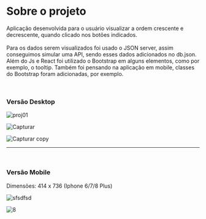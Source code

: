 # Sobre o projeto

Aplicação desenvolvida para o usuário visualizar a ordem crescente e decrescente, quando clicado nos botões indicados. <br><br>Para os dados serem visualizados foi usado o JSON server, assim conseguimos simular uma API, sendo esses dados adicionados no db.json. Além do Js e React foi utilizado o Bootstrap em alguns elementos, como por exemplo, o tooltip. Também foi pensando na aplicação em mobile, classes do Bootstrap foram adicionadas, por exemplo.

<br>
<h3> Versão Desktop </h3>

![proj01](https://user-images.githubusercontent.com/111023661/215293426-03cf590f-d916-449a-bcdc-639f471f27e5.jpg)

![Capturar](https://user-images.githubusercontent.com/111023661/215357058-26261c85-4326-4213-b678-c6912dd9fb3a.JPG)

![Capturar copy](https://user-images.githubusercontent.com/111023661/215357045-5465caf4-9f1b-4f66-9a52-d601dfb46c93.jpg)

<hr><br>

<h3> Versão Mobile </h3>

Dimensões: 414 x 736 (Iphone 6/7/8 Plus)
<br>

![sfsdfsd](https://user-images.githubusercontent.com/111023661/215357542-b1567be7-b7f9-4201-aaa2-9216555b9854.jpg)

![8](https://user-images.githubusercontent.com/111023661/215357405-6d460f78-6a63-43a0-9a9e-0243d2ad77d2.jpg)




